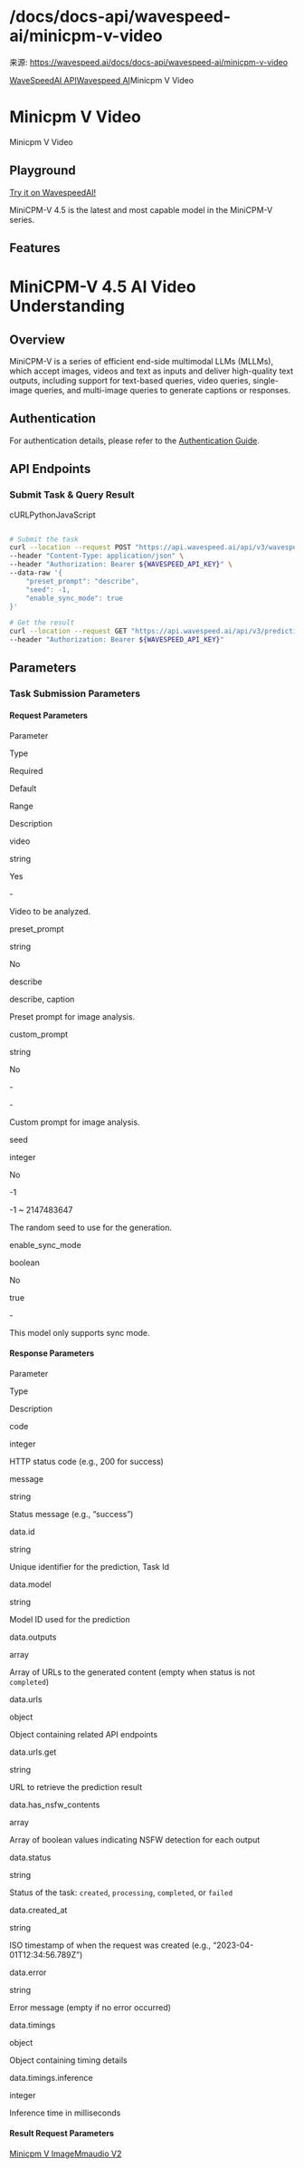 # /docs/docs-api/wavespeed-ai/minicpm-v-video

来源: https://wavespeed.ai/docs/docs-api/wavespeed-ai/minicpm-v-video

[WaveSpeedAI API](/docs/docs-api/webhooks "WaveSpeedAI API")[Wavespeed AI](/docs/docs-api/wavespeed-ai/any-llm "Wavespeed AI")Minicpm V Video

# Minicpm V Video

Minicpm V Video

## Playground[](#playground)

[Try it on WavespeedAI!](https://wavespeed.ai/models/wavespeed-ai/minicpm-v/video)

MiniCPM-V 4.5 is the latest and most capable model in the MiniCPM-V series.

## Features[](#features)

# MiniCPM-V 4.5 AI Video Understanding

## Overview[](#overview)

MiniCPM-V is a series of efficient end-side multimodal LLMs (MLLMs), which accept images, videos and text as inputs and deliver high-quality text outputs, including support for text-based queries, video queries, single-image queries, and multi-image queries to generate captions or responses.

## Authentication[](#authentication)

For authentication details, please refer to the [Authentication Guide](/docs/docs-authentication).

## API Endpoints[](#api-endpoints)

### Submit Task & Query Result[](#submit-task--query-result)

cURLPythonJavaScript

```bash

# Submit the task
curl --location --request POST "https://api.wavespeed.ai/api/v3/wavespeed-ai/minicpm-v/video" \
--header "Content-Type: application/json" \
--header "Authorization: Bearer ${WAVESPEED_API_KEY}" \
--data-raw '{
    "preset_prompt": "describe",
    "seed": -1,
    "enable_sync_mode": true
}'

# Get the result
curl --location --request GET "https://api.wavespeed.ai/api/v3/predictions/${requestId}/result" \
--header "Authorization: Bearer ${WAVESPEED_API_KEY}"
```

## Parameters[](#parameters)

### Task Submission Parameters[](#task-submission-parameters)

#### Request Parameters[](#request-parameters)

Parameter

Type

Required

Default

Range

Description

video

string

Yes

\-

Video to be analyzed.

preset\_prompt

string

No

describe

describe, caption

Preset prompt for image analysis.

custom\_prompt

string

No

\-

\-

Custom prompt for image analysis.

seed

integer

No

\-1

\-1 ~ 2147483647

The random seed to use for the generation.

enable\_sync\_mode

boolean

No

true

\-

This model only supports sync mode.

#### Response Parameters[](#response-parameters)

Parameter

Type

Description

code

integer

HTTP status code (e.g., 200 for success)

message

string

Status message (e.g., “success”)

data.id

string

Unique identifier for the prediction, Task Id

data.model

string

Model ID used for the prediction

data.outputs

array

Array of URLs to the generated content (empty when status is not `completed`)

data.urls

object

Object containing related API endpoints

data.urls.get

string

URL to retrieve the prediction result

data.has\_nsfw\_contents

array

Array of boolean values indicating NSFW detection for each output

data.status

string

Status of the task: `created`, `processing`, `completed`, or `failed`

data.created\_at

string

ISO timestamp of when the request was created (e.g., “2023-04-01T12:34:56.789Z”)

data.error

string

Error message (empty if no error occurred)

data.timings

object

Object containing timing details

data.timings.inference

integer

Inference time in milliseconds

#### Result Request Parameters[](#result-request-parameters)

[Minicpm V Image](/docs/docs-api/wavespeed-ai/minicpm-v-image "Minicpm V Image")[Mmaudio V2](/docs/docs-api/wavespeed-ai/mmaudio-v2 "Mmaudio V2")